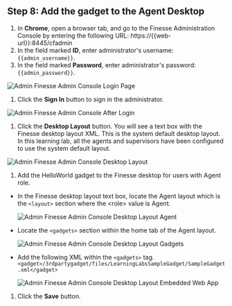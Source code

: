 ## Step 8: Add the gadget to the Agent Desktop

1. In **Chrome**, open a browser tab, and go to the Finesse Administration Console by entering the following URL: https://{{web-url}}:8445/cfadmin
1. In the field marked **ID**, enter administrator's username: ``{{admin_username}}``.
1. In the field marked **Password**, enter administrator's password: ``{{admin_password}}``.

 ![Admin Finesse Admin Console Login Page](/posts/files/finesse-user-javascript-apis/assets/images/admin-finesse-admin-console.jpg)
1. Click the **Sign In** button to sign in the administrator.

 ![Admin Finesse Admin Console After Login](/posts/files/finesse-user-javascript-apis/assets/images/admin-finesse-admin-console-after-login.jpg)
1. Click the **Desktop Layout** button. You will see a text box with the Finesse desktop layout XML. This is the system default desktop layout. In this learning lab, all the agents and supervisors have been configured to use the system default layout.

 ![Admin Finesse Admin Console Desktop Layout](/posts/files/finesse-user-javascript-apis/assets/images/admin-finesse-admin-console-desktop-layout.jpg)
1. Add the HelloWorld gadget to the Finesse desktop for users with Agent role.
 * In the Finesse desktop layout text box, locate the Agent layout which is the `<layout>` section where the &lt;role&gt; value is Agent.
 
    ![Admin Finesse Admin Console Desktop Layout Agent](/posts/files/finesse-user-javascript-apis/assets/images/admin-finesse-admin-console-desktop-layout-agent.jpg)
 * Locate the `<gadgets>` section within the home tab of the Agent layout.
 
    ![Admin Finesse Admin Console Desktop Layout Gadgets](/posts/files/finesse-user-javascript-apis/assets/images/admin-finesse-admin-console-desktop-layout-gadgets.jpg)
 * Add the following XML within the `<gadgets>` tag.
 ```<gadget>/3rdpartygadget/files/LearningLabsSampleGadget/SampleGadget.xml</gadget>```

    ![Admin Finesse Admin Console Desktop Layout Embedded Web App](/posts/files/finesse-user-javascript-apis/assets/images/admin-finesse-admin-console-desktop-layout-learning-lab-sample-gadget.jpg)
1. Click the **Save** button.
